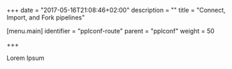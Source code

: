 +++
date = "2017-05-16T21:08:46+02:00"
description = ""
title = "Connect, Import, and Fork pipelines"

[menu.main]
identifier = "pplconf-route"
parent = "pplconf"
weight = 50

+++

Lorem Ipsum
